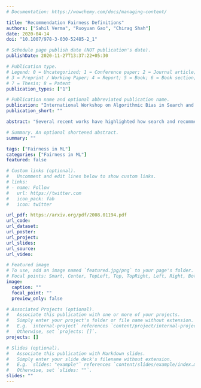 ```yaml
---
# Documentation: https://wowchemy.com/docs/managing-content/

title: "Recommendation Fairness Definitions"
authors: ["Sahil Verma", "Ruoyuan Gao", "Chirag Shah"]
date: 2020-04-14
doi: "10.1007/978-3-030-52485-2_1"

# Schedule page publish date (NOT publication's date).
publishDate: 2020-11-27T13:37:22+05:30

# Publication type.
# Legend: 0 = Uncategorized; 1 = Conference paper; 2 = Journal article;
# 3 = Preprint / Working Paper; 4 = Report; 5 = Book; 6 = Book section;
# 7 = Thesis; 8 = Patent
publication_types: ["1"]

# Publication name and optional abbreviated publication name.
publication: "International Workshop on Algorithmic Bias in Search and Recommendation"
publication_short: ""

abstract: "Several recent works have highlighted how search and recommender systems exhibit bias along different dimensions. Counteracting this bias and bringing a certain amount of fairness in search is crucial to not only creating a more balanced environment that considers relevance and diversity but also providing a more sustainable way forward for both content consumers and content producers. This short paper examines some of the recent works to define relevance, diversity, and related concepts. Then, it focuses on explaining the emerging concept of fairness in various recommendation settings. In doing so, this paper presents comparisons and highlights contracts among various measures, and gaps in our conceptual and evaluative frameworks."

# Summary. An optional shortened abstract.
summary: ""

tags: ["Fairness in ML"]
categories: ["Fairness in ML"]
featured: false

# Custom links (optional).
#   Uncomment and edit lines below to show custom links.
# links:
# - name: Follow
#   url: https://twitter.com
#   icon_pack: fab
#   icon: twitter

url_pdf: https://arxiv.org/pdf/2008.01194.pdf
url_code:
url_dataset:
url_poster:
url_project:
url_slides:
url_source:
url_video:

# Featured image
# To use, add an image named `featured.jpg/png` to your page's folder. 
# Focal points: Smart, Center, TopLeft, Top, TopRight, Left, Right, BottomLeft, Bottom, BottomRight.
image:
  caption: ""
  focal_point: ""
  preview_only: false

# Associated Projects (optional).
#   Associate this publication with one or more of your projects.
#   Simply enter your project's folder or file name without extension.
#   E.g. `internal-project` references `content/project/internal-project/index.md`.
#   Otherwise, set `projects: []`.
projects: []

# Slides (optional).
#   Associate this publication with Markdown slides.
#   Simply enter your slide deck's filename without extension.
#   E.g. `slides: "example"` references `content/slides/example/index.md`.
#   Otherwise, set `slides: ""`.
slides: ""
---
```

